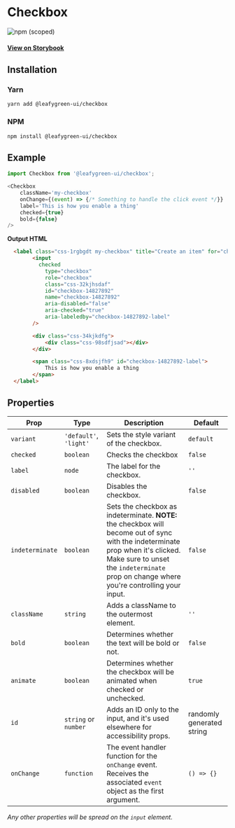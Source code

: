 # Checkbox

![npm (scoped)](https://img.shields.io/npm/v/@leafygreen-ui/checkbox.svg)

#### [View on Storybook](https://mongodb.github.io/leafygreen-ui/?path=/story/checkbox--default)

## Installation

### Yarn

```shell
yarn add @leafygreen-ui/checkbox
```

### NPM

```shell
npm install @leafygreen-ui/checkbox
```

## Example

```Javascript
import Checkbox from '@leafygreen-ui/checkbox';

<Checkbox
	className='my-checkbox'
	onChange={(event) => {/* Something to handle the click event */}}
	label='This is how you enable a thing'
	checked={true}
	bold={false}
/>
```

**Output HTML**

```HTML
  <label class="css-1rgbgdt my-checkbox" title="Create an item" for="checkbox-14827892">
		<input
		  checked
			type="checkbox"
			role="checkbox"
			class="css-32kjhsdaf"
			id="checkbox-14827892"
			name="checkbox-14827892"
			aria-disabled="false"
			aria-checked="true"
			aria-labeledby="checkbox-14827892-label"
		/>

		<div class="css-34kjkdfg">
			<div class="css-98sdfjsad"></div>
		</div>

		<span class="css-8xdsjfh9" id="checkbox-14827892-label">
			This is how you enable a thing
		</span>
  </label>
```

## Properties

| Prop            | Type                   | Description                                                                                                                                                                                                                  | Default                   |
| --------------- | ---------------------- | ---------------------------------------------------------------------------------------------------------------------------------------------------------------------------------------------------------------------------- | ------------------------- |
| `variant`       | `'default'`, `'light'` | Sets the style variant of the checkbox.                                                                                                                                                                                      | `default`                 |
| `checked`       | `boolean`              | Checks the checkbox                                                                                                                                                                                                          | `false`                   |
| `label`         | `node`                 | The label for the checkbox.                                                                                                                                                                                                  | `''`                      |
| `disabled`      | `boolean`              | Disables the checkbox.                                                                                                                                                                                                       | `false`                   |
| `indeterminate` | `boolean`              | Sets the checkbox as indeterminate. **NOTE:** the checkbox will become out of sync with the indeterminate prop when it's clicked. Make sure to unset the `indeterminate` prop on change where you're controlling your input. | `false`                   |
| `className`     | `string`               | Adds a className to the outermost element.                                                                                                                                                                                   | `''`                      |
| `bold`          | `boolean`              | Determines whether the text will be bold or not.                                                                                                                                                                             | `false`                   |
| `animate`       | `boolean`              | Determines whether the checkbox will be animated when checked or unchecked.                                                                                                                                                  | `true`                    |
| `id`            | `string` or `number`   | Adds an ID only to the input, and it's used elsewhere for accessibility props.                                                                                                                                               | randomly generated string |
| `onChange`      | `function`             | The event handler function for the `onChange` event. Receives the associated `event` object as the first argument.                                                                                                           | `() => {}`                |

_Any other properties will be spread on the `input` element._

